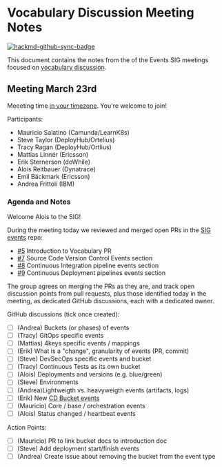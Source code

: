 # Vocabulary Discussion Meeting Notes

[![hackmd-github-sync-badge](https://hackmd.io/2FRGlw9fTMmKN1OQUVvguA/badge)](https://hackmd.io/2FRGlw9fTMmKN1OQUVvguA)

This document contains the notes from the of the Events SIG meetings focused on [vocabulary discussion](https://hackmd.io/lBlDCrL7TvmtNOjxdopJ5g).


## Meeting March 23rd
Meeeting time [in your timezone](https://time.is/4pm_24_March_2021_in_UTC). You're welcome to join!

Participants:
- Mauricio Salatino (Camunda/LearnK8s)
- Steve Taylor (DeployHub/Ortelius)
- Tracy Ragan (DeployHub/Ortlius)
- Mattias Linnér (Ericsson)
- Erik Sternerson (doWhile)
- Alois Reitbauer (Dynatrace)
- Emil Bäckmark (Ericsson)
- Andrea Frittoli (IBM)

### Agenda and Notes

Welcome Alois to the SIG!

During the meeting today we reviewed and merged open PRs in
the [SIG events](https://github.com/cdfoundation/sig-events) repo:

- [#5](https://github.com/cdfoundation/sig-events/pull/5) Introduction to Vocabulary PR 
- [#7](https://github.com/cdfoundation/sig-events/pull/7) Source Code Version Control Events section
- [#8](https://github.com/cdfoundation/sig-events/pull/8) Continuous Integration pipeline events section
- [#9](https://github.com/cdfoundation/sig-events/pull/9) Continuous Deployment pipelines events section

The group agrees on merging the PRs as they are, and track open discussion
points from pull requests, plus those identified today in the meeting, as
dedicated GitHub discussions, each with a dedicated owner.

GitHub discussions (tick once created):

- [ ] (Andrea) Buckets (or phases) of events
- [ ] (Tracy) GitOps specific events
- [ ] (Mattias) 4keys specific events / mappings
- [ ] (Erik) What is a "change", granularity of events (PR, commit)
- [ ] (Steve) DevSecOps specific events and bucket
- [ ] (Tracy) Continuous Tests as its own bucket
- [ ] (Alois) Deployments and versions (e.g. blue/green)
- [ ] (Steve) Environments
- [ ] (Andrea)Lightweigth vs. heavyweigth events (artifacts, logs)
- [ ] (Erik) New [CD Bucket events](https://github.com/cdfoundation/sig-events/pull/23)
- [ ] (Mauricio) Core / base / orchestration events
- [ ] (Alois) Status changed / heartbeat events

Action Points:

- [ ] (Mauricio) PR to link bucket docs to introduction doc
- [ ] (Steve) Add deployment start/finish events
- [ ] (Andrea) Create issue about removing the bucket from the event type